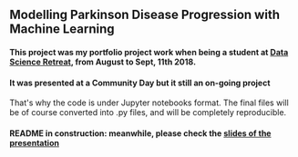 ## Modelling Parkinson Disease Progression with Machine Learning

#### This project was my portfolio project work when being a student at [Data Science Retreat](https://www.datascienceretreat.com/), from August to Sept, 11th 2018. 

#### It was presented at a Community Day but it still an on-going project 
That's why the code is under Jupyter notebooks format. The final files will be of course 
converted into .py files, and will be completely reproducible. 

#### README in construction: meanwhile, please check the [slides of the presentation](https://docs.google.com/presentation/d/1JYOB0iaeFfNAEunfd2n1ss4aXawDhqgnOqQDEpzDVks/edit#slide=id.g40eea364a6_2_229)


